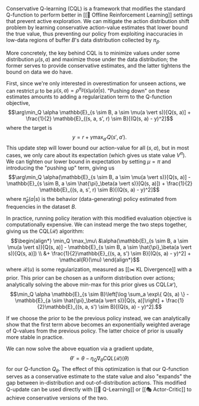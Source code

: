 Conservative Q-learning (CQL) is a framework that modifies the standard Q-function to perform better in [[🗼 Offline Reinforcement Learning]] settings that prevent active exploration. We can mitigate the action distribution shift problem by learning conservative action-value estimates that lower bound the true value, thus preventing our policy from exploiting inaccuracies in low-data regions of buffer $B$'s data distribution collected by $\pi_\beta$.

More concretely, the key behind CQL is to minimize values under some distribution $\mu(s, a)$ and maximize those under the data distribution; the former serves to provide conservative estimates, and the latter tightens the bound on data we do have.

First, since we're only interested in overestimation for unseen actions, we can restrict $\mu$ to be $\mu(s, a) = \rho^{\pi_\beta}(s) \mu(a \vert s)$. "Pushing down" on these estimates amounts to adding a regularization term to the Q-function objective, $$\arg\min_Q \alpha \mathbb{E}_{s \sim B, a \sim \mu(a \vert s)}[Q(s, a)] + \frac{1}{2} \mathbb{E}_{(s, a, s', r) \sim B}[(Q(s, a) - y)^2]$$ where the target is $$y = r + \gamma  \max_{a'} Q(s', a').$$ This update step will lower bound our action-value for all $(s, a)$, but in most cases, we only care about its expectation (which gives us state value $V^\pi$). We can tighten our lower bound in expectation by setting $\mu = \pi$ and introducing the "pushing up" term, giving us $$\arg\min_Q \alpha(\mathbb{E}_{s \sim B, a \sim \mu(a \vert s)}[Q(s, a)] - \mathbb{E}_{s \sim B, a \sim \hat{\pi}_\beta(a \vert s)}[Q(s, a)]) + \frac{1}{2} \mathbb{E}_{(s, a, s', r) \sim B}[(Q(s, a) - y)^2]$$ where $\hat{\pi}_\beta(a \vert s)$ is the behavior (data-generating) policy estimated from frequencies in the dataset $B$.

In practice, running policy iteration with this modified evaluation objective is computationally expensive. We can instead merge the two steps together, giving us the CQL($\mathcal{R}$) algorithm: $$\begin{align*} \min_Q \max_\mu\ &\alpha(\mathbb{E}_{s \sim B, a \sim \mu(a \vert s)}[Q(s, a)] - \mathbb{E}_{s \sim B, a \sim \hat{\pi}_\beta(a \vert s)}[Q(s, a)]) \\ &+ \frac{1}{2}\mathbb{E}_{(s, a, s') \sim B}[(Q(s, a) - y)^2] + \mathcal{R}(\mu) \end{align*}$$ where $\mathcal{R}(u)$ is some regularization, measured as [[✂️ KL Divergence]] with a prior. This prior can be chosen as a uniform distribution over actions; analytically solving the above min-max for this prior gives us CQL($\mathcal{H}$), $$\min_Q \alpha \mathbb{E}_{s \sim B}\left[\log \sum_a \exp\{ Q(s, a) \} - \mathbb{E}_{a \sim \hat{\pi}_\beta(a \vert s)}[Q(s, a)]\right] + \frac{1}{2}\mathbb{E}_{(s, a, s') \sim B}[(Q(s, a) - y)^2].$$

If we choose the prior to be the previous policy instead, we can analytically show that the first term above becomes an exponentially weighted average of Q-values from the previous policy. The latter choice of prior is usually more stable in practice.

We can now solve the above equation via a gradient update, $$\theta' = \theta - \eta_Q \nabla_\theta CQL(\mathcal{R})(\theta)$$ for our Q-function $Q_\theta$. The effect of this optimization is that our Q-function serves as a conservative estimate to the state value and also "expands" the gap between in-distribution and out-of-distribution actions. This modified Q-update can be used directly with [[🚀 Q-Learning]] or [[🎭 Actor-Critic]] to achieve conservative versions of the two.